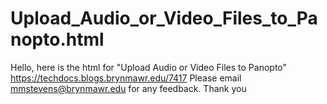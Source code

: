 # Upload_Audio_or_Video_Files_to_Panopto.html
Hello, here is the html for "Upload Audio or Video Files to Panopto"
https://techdocs.blogs.brynmawr.edu/7417
Please email mmstevens@brynmawr.edu for any feedback.
Thank you
